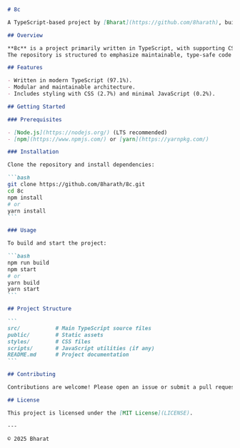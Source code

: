 ````markdown name=README.md
# 8c

A TypeScript-based project by [Bharat](https://github.com/8harath), built for a friend's production company.

## Overview

**8c** is a project primarily written in TypeScript, with supporting CSS and JavaScript.  
The repository is structured to emphasize maintainable, type-safe code and modular design.

## Features

- Written in modern TypeScript (97.1%).
- Modular and maintainable architecture.
- Includes styling with CSS (2.7%) and minimal JavaScript (0.2%).

## Getting Started

### Prerequisites

- [Node.js](https://nodejs.org/) (LTS recommended)
- [npm](https://www.npmjs.com/) or [yarn](https://yarnpkg.com/)

### Installation

Clone the repository and install dependencies:

```bash
git clone https://github.com/8harath/8c.git
cd 8c
npm install
# or
yarn install
```

### Usage

To build and start the project:

```bash
npm run build
npm start
# or
yarn build
yarn start
```

## Project Structure

```
src/           # Main TypeScript source files
public/        # Static assets
styles/        # CSS files
scripts/       # JavaScript utilities (if any)
README.md      # Project documentation
```

## Contributing

Contributions are welcome! Please open an issue or submit a pull request.

## License

This project is licensed under the [MIT License](LICENSE).

---

© 2025 Bharat
````

